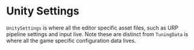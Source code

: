 # Unity Settings
`UnitySettings` is where all the editor specific asset files, such as URP pipeline settings and input live.
Note these are distinct from `TuningData` is where all the game specific configuration data lives.
